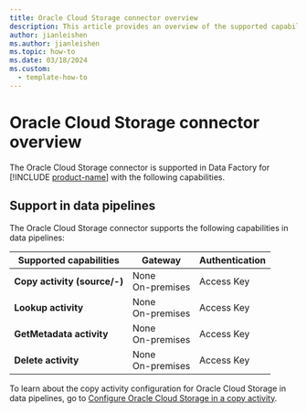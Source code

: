 ```yaml
---
title: Oracle Cloud Storage connector overview
description: This article provides an overview of the supported capabilities of the Oracle Cloud Storage connector.
author: jianleishen
ms.author: jianleishen
ms.topic: how-to
ms.date: 03/18/2024
ms.custom:
  - template-how-to
---
```


# Oracle Cloud Storage connector overview

The Oracle Cloud Storage connector is supported in Data Factory for [!INCLUDE [product-name](../includes/product-name.md)] with the following capabilities.

## Support in data pipelines

The Oracle Cloud Storage connector supports the following capabilities in data pipelines:

| **Supported capabilities** | **Gateway** | **Authentication** |
| --- | --- | ---|
| **Copy activity (source/-)** | None <br> On-premises |Access Key |
| **Lookup activity** | None <br> On-premises | Access Key |
| **GetMetadata activity** | None <br> On-premises | Access Key |
| **Delete activity** | None <br> On-premises | Access Key |

To learn about the copy activity configuration for Oracle Cloud Storage in data pipelines, go to [Configure Oracle Cloud Storage in a copy activity](connector-oracle-cloud-storage-copy-activity.md).
